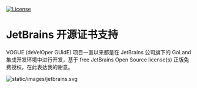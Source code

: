 [![License](https://img.shields.io/badge/License-MIT-green)](https://github.com/Promacanthus/vogue/blob/master/LICENSE)

# JetBrains 开源证书支持

VOGUE (deVelOper GUidE) 项目一直以来都是在 JetBrains 公司旗下的 GoLand 集成开发环境中进行开发，基于 free JetBrains Open Source license(s) 正版免费授权，在此表达我的谢意。

![static/images/jetbrains.svg](https://github.com/Promacanthus/Golang-Guide/blob/master/static/images/jetbrains.svg)
